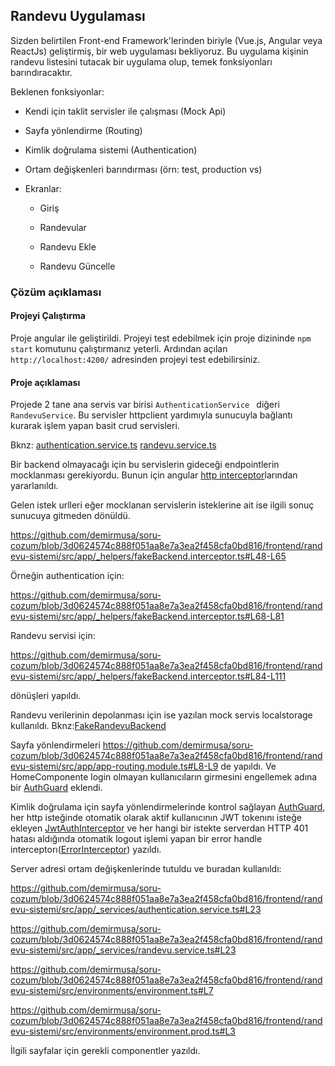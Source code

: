 ## Randevu Uygulaması

Sizden belirtilen Front-end Framework'lerinden biriyle (Vue.js, Angular veya ReactJs) geliştirmiş, bir web uygulaması bekliyoruz. Bu uygulama kişinin randevu listesini tutacak bir uygulama olup, temek fonksiyonları barındıracaktır.

Beklenen fonksiyonlar:

* Kendi için taklit servisler ile çalışması (Mock Api)

* Sayfa yönlendirme (Routing)

* Kimlik doğrulama sistemi (Authentication)

* Ortam değişkenleri barındırması (örn: test, production vs)

* Ekranlar:

    * Giriş

    * Randevular

    * Randevu Ekle

    * Randevu Güncelle

      

### Çözüm açıklaması

#### Projeyi Çalıştırma

Proje angular ile geliştirildi. Projeyi test edebilmek için proje dizininde `npm start` komutunu çalıştırmanız yeterli. Ardından açılan `http://localhost:4200/` adresinden projeyi test edebilirsiniz.

#### Proje açıklaması

Projede 2 tane ana servis var birisi `AuthenticationService ` diğeri `RandevuService`.  Bu servisler httpclient yardımıyla sunucuyla bağlantı kurarak işlem yapan basit crud servisleri.

Bknz: [authentication.service.ts](https://github.com/demirmusa/soru-cozum/blob/main/frontend/randevu-sistemi/src/app/_services/authentication.service.ts) [randevu.service.ts](https://github.com/demirmusa/soru-cozum/tree/main/frontend/randevu-sistemi/src/app/_services/randevu.service.ts)

Bir backend olmayacağı için bu servislerin gideceği endpointlerin mocklanması gerekiyordu. Bunun için angular [http interceptor](https://angular.io/api/common/http/HttpInterceptor)larından yararlanıldı. 

Gelen istek urlleri eğer mocklanan servislerin isteklerine ait ise ilgili sonuç sunucuya gitmeden dönüldü.

https://github.com/demirmusa/soru-cozum/blob/3d0624574c888f051aa8e7a3ea2f458cfa0bd816/frontend/randevu-sistemi/src/app/_helpers/fakeBackend.interceptor.ts#L48-L65

Örneğin authentication için:

https://github.com/demirmusa/soru-cozum/blob/3d0624574c888f051aa8e7a3ea2f458cfa0bd816/frontend/randevu-sistemi/src/app/_helpers/fakeBackend.interceptor.ts#L68-L81

Randevu servisi için: 

https://github.com/demirmusa/soru-cozum/blob/3d0624574c888f051aa8e7a3ea2f458cfa0bd816/frontend/randevu-sistemi/src/app/_helpers/fakeBackend.interceptor.ts#L84-L111

dönüşleri yapıldı.

Randevu verilerinin depolanması için ise yazılan mock servis localstorage kullanıldı. Bknz:[FakeRandevuBackend](https://github.com/demirmusa/soru-cozum/blob/3d0624574c888f051aa8e7a3ea2f458cfa0bd816/frontend/randevu-sistemi/src/app/_helpers/fakeRandevuBackend.ts)



Sayfa yönlendirmeleri https://github.com/demirmusa/soru-cozum/blob/3d0624574c888f051aa8e7a3ea2f458cfa0bd816/frontend/randevu-sistemi/src/app/app-routing.module.ts#L8-L9 de yapıldı. Ve HomeComponente login olmayan kullanıcıların girmesini engellemek adına bir [AuthGuard](https://github.com/demirmusa/soru-cozum/blob/3d0624574c888f051aa8e7a3ea2f458cfa0bd816/frontend/randevu-sistemi/src/app/_helpers/auth.guard.ts) eklendi.



Kimlik doğrulama için sayfa yönlendirmelerinde kontrol sağlayan [AuthGuard](https://github.com/demirmusa/soru-cozum/blob/3d0624574c888f051aa8e7a3ea2f458cfa0bd816/frontend/randevu-sistemi/src/app/_helpers/auth.guard.ts), her http isteğinde otomatik olarak aktif kullanıcının JWT tokenını isteğe ekleyen [JwtAuthInterceptor](https://github.com/demirmusa/soru-cozum/blob/3d0624574c888f051aa8e7a3ea2f458cfa0bd816/frontend/randevu-sistemi/src/app/_helpers/jwtAuth.interceptor.ts) ve her hangi bir istekte serverdan HTTP 401 hatası aldığında otomatik logout işlemi yapan bir error handle interceptorı([ErrorInterceptor](https://github.com/demirmusa/soru-cozum/blob/3d0624574c888f051aa8e7a3ea2f458cfa0bd816/frontend/randevu-sistemi/src/app/_helpers/error.interceptor.ts)) yazıldı.



Server adresi ortam değişkenlerinde tutuldu ve buradan kullanıldı: 

https://github.com/demirmusa/soru-cozum/blob/3d0624574c888f051aa8e7a3ea2f458cfa0bd816/frontend/randevu-sistemi/src/app/_services/authentication.service.ts#L23

https://github.com/demirmusa/soru-cozum/blob/3d0624574c888f051aa8e7a3ea2f458cfa0bd816/frontend/randevu-sistemi/src/app/_services/randevu.service.ts#L23

https://github.com/demirmusa/soru-cozum/blob/3d0624574c888f051aa8e7a3ea2f458cfa0bd816/frontend/randevu-sistemi/src/environments/environment.ts#L7

https://github.com/demirmusa/soru-cozum/blob/3d0624574c888f051aa8e7a3ea2f458cfa0bd816/frontend/randevu-sistemi/src/environments/environment.prod.ts#L3

İlgili sayfalar için gerekli componentler yazıldı.